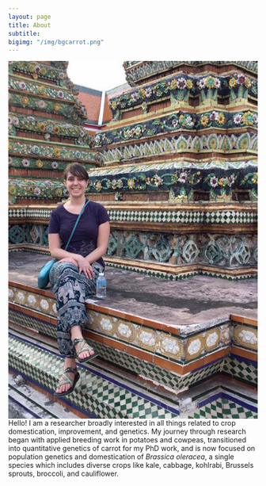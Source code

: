 ```yaml
---
layout: page
title: About
subtitle:
bigimg: "/img/bgcarrot.png"
---
```


<img style="float: right;" src="/img/thailand.jpg">

Hello! I am a researcher broadly interested in all things related to crop domestication, improvement, and genetics. My journey through research began with applied breeding work in potatoes and cowpeas, transitioned into quantitative genetics of carrot for my PhD work, and is now focused on population genetics and domestication of _Brassica oleracea_, a single species which includes diverse crops like kale, cabbage, kohlrabi, Brussels sprouts, broccoli, and cauliflower. 
